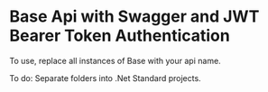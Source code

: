 # Base Api with Swagger and JWT Bearer Token Authentication

To use, replace all instances of Base with your api name.

To do: Separate folders into .Net Standard projects.
